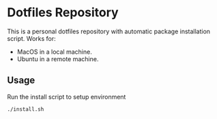 # Dotfiles Repository

This is a personal dotfiles repository with automatic package installation script. Works for:

- MacOS in a local machine.
- Ubuntu in a remote machine.

## Usage

Run the install script to setup environment

```
./install.sh
```
